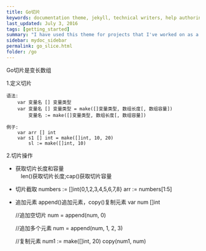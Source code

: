 ```yaml
---
title: Go切片
keywords: documentation theme, jekyll, technical writers, help authoring tools, hat replacements
last_updated: July 3, 2016
tags: [getting_started]
summary: "I have used this theme for projects that I've worked on as a professional technical writer."
sidebar: mydoc_sidebar
permalink: go_slice.html
folder: /go
---
```


Go切片是变长数组

1.定义切片
      
    语法:
        var 变量名 [] 变量类型
        var 变量名 [] 变量类型 = make([]变量类型, 数组长度[, 数组容量])
            变量名 := make([]变量类型, 数组长度[, 数组容量])

    例子:
        var arr [] int
        var s1 [] int = make([]int, 10, 20)
            sl := make([]int, 10)

2.切片操作
      
   * 获取切片长度和容量  
    　len()获取切片长度;cap()获取切片容量

   * 切片截取
     numbers := []int{0,1,2,3,4,5,6,7,8}
     arr := numbers[1:5]

   * 追加元素
     append()追加元素，copy()复制元素
     var num []int

     //追加空切片
     num = append(num, 0)

     //追加多个元素
     num = append(num, 1, 2, 3)

     //复制元素
     num1 := make([]int, 20)
     copy(num1, num)





